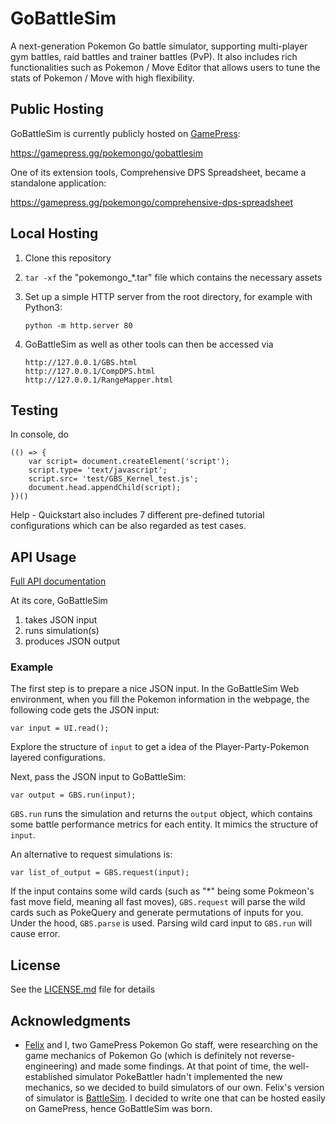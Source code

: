 # GoBattleSim

A next-generation Pokemon Go battle simulator, supporting multi-player gym battles, raid battles and trainer battles (PvP). It also includes rich functionalities such as Pokemon / Move Editor that allows users to tune the stats of Pokemon / Move with high flexibility.

## Public Hosting

GoBattleSim is currently publicly hosted on [GamePress](https://gamepress.gg/):

https://gamepress.gg/pokemongo/gobattlesim

One of its extension tools, Comprehensive DPS Spreadsheet, became a standalone application:

https://gamepress.gg/pokemongo/comprehensive-dps-spreadsheet


## Local Hosting

1. Clone this repository

2. `tar -xf` the "pokemongo_*.tar" file which contains the necessary assets

3. Set up a simple HTTP server from the root directory, for example with Python3:

    ```
    python -m http.server 80
    ```

4. GoBattleSim as well as other tools can then be accessed via

    ```
    http://127.0.0.1/GBS.html
    http://127.0.0.1/CompDPS.html
    http://127.0.0.1/RangeMapper.html
    ```

## Testing

In console, do

```
(() => {
    var script= document.createElement('script');
    script.type= 'text/javascript';
    script.src= 'test/GBS_Kernel_test.js';
    document.head.appendChild(script);
})()
```

Help - Quickstart also includes 7 different pre-defined tutorial configurations which can be also regarded as test cases.


## API Usage

[Full API documentation](https://ymenghank.github.io/GoBattleSim/index.html)

At its core, GoBattleSim

1. takes JSON input
2. runs simulation(s)
3. produces JSON output

### Example

The first step is to prepare a nice JSON input. In the GoBattleSim Web environment, when you fill the Pokemon information in the webpage, the following code gets the JSON input:

```
var input = UI.read();
```

Explore the structure of `input` to get a idea of the Player-Party-Pokemon layered configurations.

Next, pass the JSON input to GoBattleSim:

```
var output = GBS.run(input);
```

`GBS.run` runs the simulation and returns the `output` object, which contains some battle performance metrics for each entity. It mimics the structure of `input`.

An alternative to request simulations is:

```
var list_of_output = GBS.request(input);
```

If the input contains some wild cards (such as "*" being some Pokmeon's fast move field, meaning all fast moves), `GBS.request` will parse the wild cards such as PokeQuery and generate permutations of inputs for you. Under the hood, `GBS.parse` is used. Parsing wild card input to `GBS.run` will cause error.

## License

See the [LICENSE.md](LICENSE.md) file for details

## Acknowledgments

* [Felix](https://github.com/doublefelix921) and I, two GamePress Pokemon Go staff, were researching on the game mechanics of Pokemon Go (which is definitely not reverse-engineering) and made some findings. At that point of time, the well-established simulator PokeBattler hadn't implemented the new mechanics, so we decided to build simulators of our own. Felix's version of simulator is [BattleSim](https://github.com/doublefelix921/battlesim). I decided to write one that can be hosted easily on GamePress, hence GoBattleSim was born.
